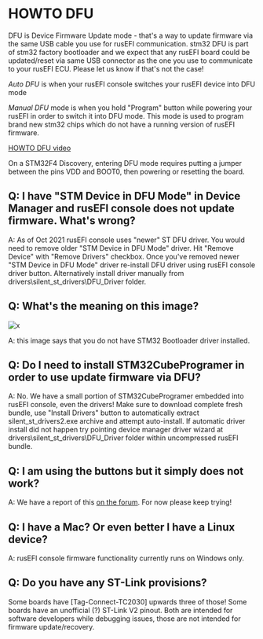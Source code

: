 # HOWTO DFU

DFU is Device Firmware Update mode - that's a way to update firmware via the same USB cable you use for rusEFI communication. stm32 DFU is part of stm32 factory bootloader and we expect that any rusEFI board could be updated/reset via same USB connector as the one you use to communicate to your rusEFI ECU. Please let us know if that's not the case!

*Auto DFU* is when your rusEFI console switches your rusEFI device into DFU mode

*Manual DFU* mode is when you hold "Program" button while powering your rusEFI in order to switch it into DFU mode. This mode is
used to program brand new stm32 chips which do not have a running version of rusEFI firmware.

[HOWTO DFU video](https://www.youtube.com/watch?v=VdvXYgv_acg)

On a STM32F4 Discovery, entering DFU mode requires putting a jumper between the pins VDD and BOOT0, then powering or resetting the board.

## Q: I have "STM Device in DFU Mode" in Device Manager and rusEFI console does not update firmware. What's wrong?

A: As of Oct 2021 rusEFI console uses "newer" ST DFU driver. You would need to remove older "STM Device in DFU Mode" driver. Hit "Remove Device" with "Remove Drivers" checkbox. Once you've removed newer "STM Device in DFU Mode" driver re-install DFU driver using rusEFI console driver button. Alternatively install driver manually from drivers\silent_st_drivers\DFU_Driver folder.

## Q: What's the meaning on this image?

![x](Images/no-dfu-driver.png)

A: this image says that you do not have STM32 Bootloader driver installed.

## Q: Do I need to install STM32CubeProgramer in order to use update firmware via DFU?

A: No. We have a small portion of STM32CubeProgramer embedded into rusEFI console, even the drivers! Make sure to download complete fresh bundle, use "Install Drivers" button to automatically extract silent_st_drivers2.exe archive and attempt auto-install. If automatic driver install did not happen try pointing device manager driver wizard at drivers\silent_st_drivers\DFU_Driver folder within uncompressed rusEFI bundle.

## Q: I am using the buttons but it simply does not work?

A: We have a report of this [on the forum](https://www.rusefi.com/forum/viewtopic.php?p=42317#p42317). For now please keep trying!

## Q: I have a Mac? Or even better I have a Linux device?

A: rusEFI console firmware functionality currently runs on Windows only.

## Q: Do you have any ST-Link provisions?

Some boards have [Tag-Connect-TC2030] upwards three of those! Some boards have an unofficial (?) ST-Link V2 pinout. Both are intended for software developers while debugging issues, those are not intended for firmware update/recovery.

